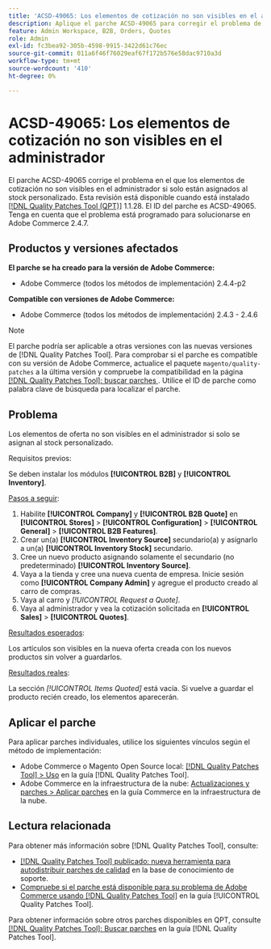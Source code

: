 ```yaml
---
title: 'ACSD-49065: Los elementos de cotización no son visibles en el administrador'
description: Aplique el parche ACSD-49065 para corregir el problema de Adobe Commerce en el que los elementos de oferta no son visibles en el administrador si solo están asignados al stock personalizado.
feature: Admin Workspace, B2B, Orders, Quotes
role: Admin
exl-id: fc3bea92-305b-4598-9915-3422d61c76ec
source-git-commit: 011a6f46f76029eaf67f172b576e58dac9710a3d
workflow-type: tm+mt
source-wordcount: '410'
ht-degree: 0%

---
```


# ACSD-49065: Los elementos de cotización no son visibles en el administrador

El parche ACSD-49065 corrige el problema en el que los elementos de cotización no son visibles en el administrador si solo están asignados al stock personalizado. Esta revisión está disponible cuando está instalado [[!DNL Quality Patches Tool (QPT)]](https://experienceleague.adobe.com/es/docs/commerce-operations/tools/quality-patches-tool/quality-patches-tool-to-self-serve-quality-patches) 1.1.28. El ID del parche es ACSD-49065. Tenga en cuenta que el problema está programado para solucionarse en Adobe Commerce 2.4.7.

## Productos y versiones afectados

**El parche se ha creado para la versión de Adobe Commerce:**

* Adobe Commerce (todos los métodos de implementación) 2.4.4-p2

**Compatible con versiones de Adobe Commerce:**

* Adobe Commerce (todos los métodos de implementación) 2.4.3 - 2.4.6

>[!NOTE]
>
>El parche podría ser aplicable a otras versiones con las nuevas versiones de [!DNL Quality Patches Tool]. Para comprobar si el parche es compatible con su versión de Adobe Commerce, actualice el paquete `magento/quality-patches` a la última versión y compruebe la compatibilidad en la página [[!DNL Quality Patches Tool]: buscar parches ](https://experienceleague.adobe.com/tools/commerce-quality-patches/index.html?lang=es). Utilice el ID de parche como palabra clave de búsqueda para localizar el parche.

## Problema

Los elementos de oferta no son visibles en el administrador si solo se asignan al stock personalizado.

Requisitos previos:

Se deben instalar los módulos **[!UICONTROL B2B]** y **[!UICONTROL Inventory]**.

<u>Pasos a seguir</u>:

1. Habilite **[!UICONTROL Company]** y **[!UICONTROL B2B Quote]** en **[!UICONTROL Stores]** > **[!UICONTROL Configuration]** > **[!UICONTROL General]** > **[!UICONTROL B2B Features]**.
1. Crear un(a) **[!UICONTROL Inventory Source]** secundario(a) y asignarlo a un(a) **[!UICONTROL Inventory Stock]** secundario.
1. Cree un nuevo producto asignando solamente el secundario (no predeterminado) **[!UICONTROL Inventory Source]**.
1. Vaya a la tienda y cree una nueva cuenta de empresa. Inicie sesión como **[!UICONTROL Company Admin]** y agregue el producto creado al carro de compras.
1. Vaya al carro y *[!UICONTROL Request a Quote]*.
1. Vaya al administrador y vea la cotización solicitada en **[!UICONTROL Sales]** > **[!UICONTROL Quotes]**.

<u>Resultados esperados</u>:

Los artículos son visibles en la nueva oferta creada con los nuevos productos sin volver a guardarlos.

<u>Resultados reales</u>:

La sección *[!UICONTROL Items Quoted]* está vacía. Si vuelve a guardar el producto recién creado, los elementos aparecerán.

## Aplicar el parche

Para aplicar parches individuales, utilice los siguientes vínculos según el método de implementación:

* Adobe Commerce o Magento Open Source local: [[!DNL Quality Patches Tool] > Uso](/help/tools/quality-patches-tool/usage.md) en la guía [!DNL Quality Patches Tool].
* Adobe Commerce en la infraestructura de la nube: [Actualizaciones y parches > Aplicar parches](https://experienceleague.adobe.com/docs/commerce-cloud-service/user-guide/develop/upgrade/apply-patches.html?lang=es) en la guía Commerce en la infraestructura de la nube.

## Lectura relacionada

Para obtener más información sobre [!DNL Quality Patches Tool], consulte:

* [[!DNL Quality Patches Tool] publicado: nueva herramienta para autodistribuir parches de calidad](https://experienceleague.adobe.com/es/docs/commerce-operations/tools/quality-patches-tool/quality-patches-tool-to-self-serve-quality-patches) en la base de conocimiento de soporte.
* [Compruebe si el parche está disponible para su problema de Adobe Commerce usando [!DNL Quality Patches Tool]](/help/tools/quality-patches-tool/patches-available-in-qpt/check-patch-for-magento-issue-with-magento-quality-patches.md) en la guía [!UICONTROL Quality Patches Tool].


Para obtener información sobre otros parches disponibles en QPT, consulte [[!DNL Quality Patches Tool]: Buscar parches](https://experienceleague.adobe.com/tools/commerce-quality-patches/index.html?lang=es) en la guía [!DNL Quality Patches Tool].
